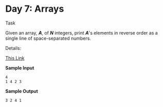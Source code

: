 # Day 7: Arrays

Task

Given an array, ***A***, of ***N*** integers, print ***A***'s elements in reverse order as a single line of space-separated numbers.

Details:

[This Link](https://www.hackerrank.com/challenges/30-arrays/problem)

**Sample Input**

```
4
1 4 2 3
```
**Sample Output**

```
3 2 4 1
```
